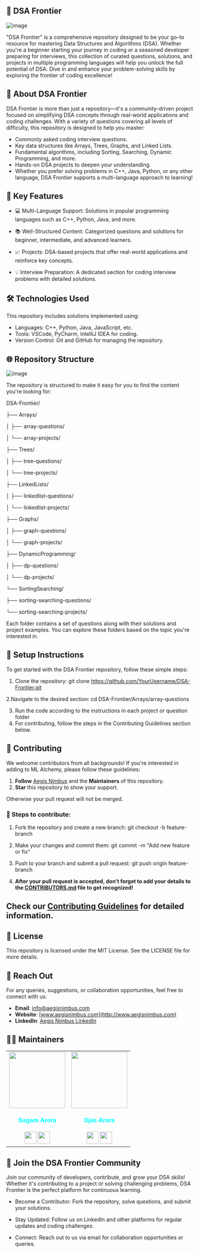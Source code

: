 ## 🌟 DSA Frontier
![image](https://github.com/user-attachments/assets/20d4d318-bbef-499d-8891-20ae24fe8127)

"DSA Frontier" is a comprehensive repository designed to be your go-to resource for mastering Data Structures and Algorithms (DSA). Whether you're a beginner starting your journey in coding or a seasoned developer preparing for interviews, this collection of curated questions, solutions, and projects in multiple programming languages will help you unlock the full potential of DSA. Dive in and enhance your problem-solving skills by exploring the frontier of coding excellence!

## 🚀 About DSA Frontier
DSA Frontier is more than just a repository—it's a community-driven project focused on simplifying DSA concepts through real-world applications and coding challenges. With a variety of questions covering all levels of difficulty, this repository is designed to help you master:

- Commonly asked coding interview questions.
- Key data structures like Arrays, Trees, Graphs, and Linked Lists.
- Fundamental algorithms, including Sorting, Searching, Dynamic Programming, and more.
- Hands-on DSA projects to deepen your understanding.
- Whether you prefer solving problems in C++, Java, Python, or any other language, DSA Frontier supports a multi-language approach to learning!

## 🎯 Key Features
- 💻 Multi-Language Support: Solutions in popular programming languages such as C++, Python, Java, and more.
  
- 📚 Well-Structured Content: Categorized questions and solutions for beginner, intermediate, and advanced learners.
  
- 📈 Projects: DSA-based projects that offer real-world applications and reinforce key concepts.
  
- 💡 Interview Preparation: A dedicated section for coding interview problems with detailed solutions.

## 🛠️ Technologies Used
This repository includes solutions implemented using:

- Languages: C++, Python, Java, JavaScript, etc.
- Tools: VSCode, PyCharm, IntelliJ IDEA for coding.
- Version Control: Git and GitHub for managing the repository.

## 🌐 Repository Structure

![image](https://github.com/user-attachments/assets/716e5fee-79a4-44ec-8101-9bf2fa690a87)

The repository is structured to make it easy for you to find the content you're looking for:

DSA-Frontier/

├── Arrays/

│   ├── array-questions/

│   └── array-projects/

├── Trees/

│   ├── tree-questions/

│   └── tree-projects/

├── LinkedLists/

│   ├── linkedlist-questions/

│   └── linkedlist-projects/

├── Graphs/

│   ├── graph-questions/

│   └── graph-projects/

├── DynamicProgramming/

│   ├── dp-questions/

│   └── dp-projects/

└── SortingSearching/
    
  ├── sorting-searching-questions/
    
  └── sorting-searching-projects/

Each folder contains a set of questions along with their solutions and project examples. You can explore these folders based on the topic you're interested in.

## 📂 Setup Instructions
To get started with the DSA Frontier repository, follow these simple steps:
1. Clone the repository:
git clone https://github.com/YourUsername/DSA-Frontier.git

2.Navigate to the desired section:
cd DSA-Frontier/Arrays/array-questions

3. Run the code according to the instructions in each project or question folder
4. For contributing, follow the steps in the Contributing Guidelines section below.

## 🤝 Contributing

We welcome contributors from all backgrounds! If you're interested in adding to ML Alchemy, please follow these guidelines:
1. **Follow** [Aegis Nimbus](https://github.com/AegisNimbus) and the **Maintainers** of this repository.
2. **Star** this repository to show your support.

Otherwise your pull request will not be merged.

### 📂 Steps to contribute:

1. Fork the repository and create a new branch:
git checkout -b feature-branch

2. Make your changes and commit them:
git commit -m "Add new feature or fix"

3. Push to your branch and submit a pull request:
git push origin feature-branch

4. **After your pull request is accepted, don’t forget to add your details to the [CONTRIBUTORS.md](https://github.com/AegisNimbus/ML-Alchemy/blob/main/CONTRIBUTORS.md) file to get recognized!**

## Check our [Contributing Guidelines](https://github.com/AegisNimbus/ML-Alchemy/blob/main/Contributing.md) for detailed information.

## 📜 License
This repository is licensed under the MIT License. See the LICENSE file for more details.

## 📧 Reach Out
For any queries, suggestions, or collaboration opportunities, feel free to connect with us:

- **Email**: [info@aegisnimbus.com](mailto:info@aegisnimbus.com)
- **Website**: [www.aegisnimbus.com](http://www.aegisnimbus.com)
- **LinkedIn**: [Aegis Nimbus LinkedIn](https://www.linkedin.com/company/aegis-nimbus)

## 🧑‍💼 Maintainers

<div>
<table>
<tr>
<td align="center"><a href="https://github.com/SUGAM-ARORA"><img src="https://github.com/SUGAM-ARORA/UniCollab/assets/96546088/09d60ee5-8215-4327-808f-4edf119370b6" width=150px height=150px /></a></br> <h4 style="color:cyan;">Sugam Arora</h4>
 <a href="https://www.linkedin.com/in/sugamarora23/"><img src="https://img.icons8.com/fluency/2x/linkedin.png" width="32px" height="32px"></img></a>
 <a href="https://github.com/SUGAM-ARORA"><img src="https://img.icons8.com/fluency/2x/github.png" width="32px" height="32px"></img></a>

   </td>
<td align="center"><https://github.com/Ojas-Arora"><img src="https://media.licdn.com/dms/image/v2/D5603AQHAGGXI5WsHOg/profile-displayphoto-shrink_800_800/profile-displayphoto-shrink_800_800/0/1711454252747?e=1732752000&v=beta&t=KWkUFELnkbvvqTDO4kbo8ebe6jJ6z2F42WcKDbCD6dI" width=150px height=150px /></a></br> <h4 style="color:cyan;">Ojas Arora</h4>
 <a href="https://www.linkedin.com/in/ojasarora14/"><img src="https://img.icons8.com/fluency/2x/linkedin.png" width="32px" height="32px"></img></a>
 <a href="https://github.com/Ojas-Arora"><img src="https://img.icons8.com/fluency/2x/github.png" width="32px" height="32px"></img></a>
   </td>
</tr>

</table>

</div>

## 🌟 Join the DSA Frontier Community

Join our community of developers, contribute, and grow your DSA skills! Whether it's contributing to a project or solving challenging problems, DSA Frontier is the perfect platform for continuous learning.

- Become a Contributor: Fork the repository, solve questions, and submit your solutions.
  
- Stay Updated: Follow us on LinkedIn and other platforms for regular updates and coding challenges.
  
- Connect: Reach out to us via email for collaboration opportunities or queries.
